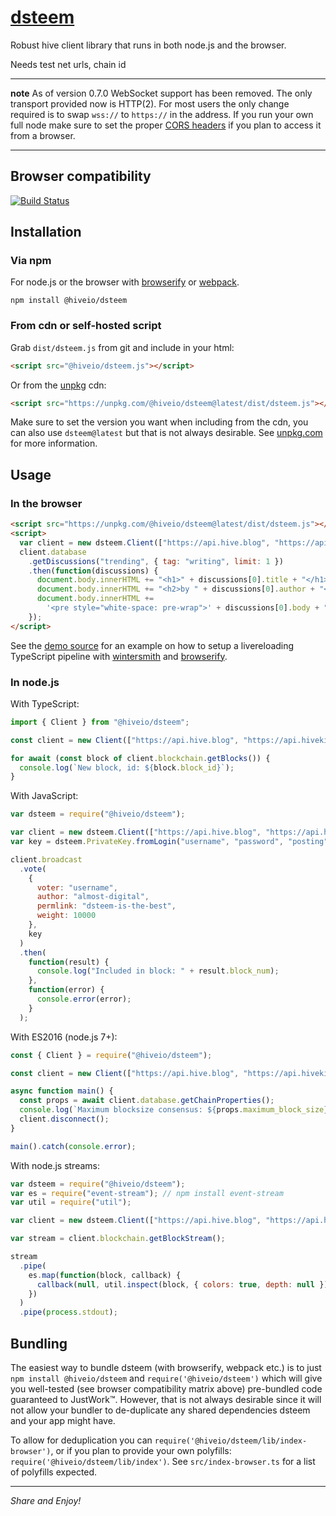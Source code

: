 # [dsteem](https://github.com)

Robust hive client library that runs in both node.js and the browser.

Needs test net urls, chain id

---

**note** As of version 0.7.0 WebSocket support has been removed. The only transport provided now is HTTP(2). For most users the only change required is to swap `wss://` to `https://` in the address. If you run your own full node make sure to set the proper [CORS headers](https://en.wikipedia.org/wiki/Cross-origin_resource_sharing) if you plan to access it from a browser.

---

## Browser compatibility

[![Build Status](https://saucelabs.com/browser-matrix/feruzm-dsteem.svg)](https://saucelabs.com/open_sauce/user/feruzm-dsteem)

## Installation

### Via npm

For node.js or the browser with [browserify](https://github.com/substack/node-browserify) or [webpack](https://github.com/webpack/webpack).

```
npm install @hiveio/dsteem
```

### From cdn or self-hosted script

Grab `dist/dsteem.js` from git and include in your html:

```html
<script src="@hiveio/dsteem.js"></script>
```

Or from the [unpkg](https://unpkg.com) cdn:

```html
<script src="https://unpkg.com/@hiveio/dsteem@latest/dist/dsteem.js"></script>
```

Make sure to set the version you want when including from the cdn, you can also use `dsteem@latest` but that is not always desirable. See [unpkg.com](https://unpkg.com) for more information.

## Usage

### In the browser

```html
<script src="https://unpkg.com/@hiveio/dsteem@latest/dist/dsteem.js"></script>
<script>
  var client = new dsteem.Client(["https://api.hive.blog", "https://api.hivekings.com", "https://anyx.io", "https://api.openhive.network"]);
  client.database
    .getDiscussions("trending", { tag: "writing", limit: 1 })
    .then(function(discussions) {
      document.body.innerHTML += "<h1>" + discussions[0].title + "</h1>";
      document.body.innerHTML += "<h2>by " + discussions[0].author + "</h2>";
      document.body.innerHTML +=
        '<pre style="white-space: pre-wrap">' + discussions[0].body + "</pre>";
    });
</script>
```

See the [demo source](https://github.com/openhive-network/dsteem/tree/master/examples/comment-feed) for an example on how to setup a livereloading TypeScript pipeline with [wintersmith](https://github.com/jnordberg/wintersmith) and [browserify](https://github.com/substack/node-browserify).

### In node.js

With TypeScript:

```typescript
import { Client } from "@hiveio/dsteem";

const client = new Client(["https://api.hive.blog", "https://api.hivekings.com", "https://anyx.io", "https://api.openhive.network"]);

for await (const block of client.blockchain.getBlocks()) {
  console.log(`New block, id: ${block.block_id}`);
}
```

With JavaScript:

```javascript
var dsteem = require("@hiveio/dsteem");

var client = new dsteem.Client(["https://api.hive.blog", "https://api.hivekings.com", "https://anyx.io", "https://api.openhive.network"]);
var key = dsteem.PrivateKey.fromLogin("username", "password", "posting");

client.broadcast
  .vote(
    {
      voter: "username",
      author: "almost-digital",
      permlink: "dsteem-is-the-best",
      weight: 10000
    },
    key
  )
  .then(
    function(result) {
      console.log("Included in block: " + result.block_num);
    },
    function(error) {
      console.error(error);
    }
  );
```

With ES2016 (node.js 7+):

```javascript
const { Client } = require("@hiveio/dsteem");

const client = new Client(["https://api.hive.blog", "https://api.hivekings.com", "https://anyx.io", "https://api.openhive.network"]);

async function main() {
  const props = await client.database.getChainProperties();
  console.log(`Maximum blocksize consensus: ${props.maximum_block_size} bytes`);
  client.disconnect();
}

main().catch(console.error);
```

With node.js streams:

```javascript
var dsteem = require("@hiveio/dsteem");
var es = require("event-stream"); // npm install event-stream
var util = require("util");

var client = new dsteem.Client(["https://api.hive.blog", "https://api.hivekings.com", "https://anyx.io", "https://api.openhive.network"]);

var stream = client.blockchain.getBlockStream();

stream
  .pipe(
    es.map(function(block, callback) {
      callback(null, util.inspect(block, { colors: true, depth: null }) + "\n");
    })
  )
  .pipe(process.stdout);
```

## Bundling

The easiest way to bundle dsteem (with browserify, webpack etc.) is to just `npm install @hiveio/dsteem` and `require('@hiveio/dsteem')` which will give you well-tested (see browser compatibility matrix above) pre-bundled code guaranteed to JustWork™. However, that is not always desirable since it will not allow your bundler to de-duplicate any shared dependencies dsteem and your app might have.

To allow for deduplication you can `require('@hiveio/dsteem/lib/index-browser')`, or if you plan to provide your own polyfills: `require('@hiveio/dsteem/lib/index')`. See `src/index-browser.ts` for a list of polyfills expected.

---

_Share and Enjoy!_
